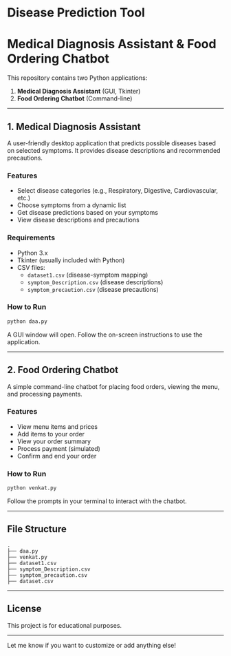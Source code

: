 # Disease Prediction Tool


# Medical Diagnosis Assistant & Food Ordering Chatbot

This repository contains two Python applications:

1. **Medical Diagnosis Assistant** (GUI, Tkinter)
2. **Food Ordering Chatbot** (Command-line)

---

## 1. Medical Diagnosis Assistant

A user-friendly desktop application that predicts possible diseases based on selected symptoms. It provides disease descriptions and recommended precautions.

### Features

- Select disease categories (e.g., Respiratory, Digestive, Cardiovascular, etc.)
- Choose symptoms from a dynamic list
- Get disease predictions based on your symptoms
- View disease descriptions and precautions

### Requirements

- Python 3.x
- Tkinter (usually included with Python)
- CSV files:  
  - `dataset1.csv` (disease-symptom mapping)  
  - `symptom_Description.csv` (disease descriptions)  
  - `symptom_precaution.csv` (disease precautions)

### How to Run

```bash
python daa.py
```

A GUI window will open. Follow the on-screen instructions to use the application.

---

## 2. Food Ordering Chatbot

A simple command-line chatbot for placing food orders, viewing the menu, and processing payments.

### Features

- View menu items and prices
- Add items to your order
- View your order summary
- Process payment (simulated)
- Confirm and end your order

### How to Run

```bash
python venkat.py
```

Follow the prompts in your terminal to interact with the chatbot.

---

## File Structure

```
.
├── daa.py
├── venkat.py
├── dataset1.csv
├── symptom_Description.csv
├── symptom_precaution.csv
├── dataset.csv
```

---

## License

This project is for educational purposes.

---

Let me know if you want to customize or add anything else!
